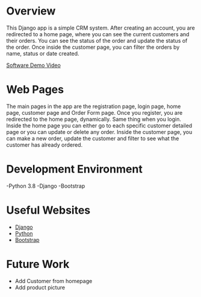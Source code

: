 # Overview

This Django app is a simple CRM system. After creating an account, you are redirected to a home page, where you can see the current customers and their orders. You can see the status of the order and update the status of the order. Once inside the customer page, you can filter the orders by name, status or date created.

[Software Demo Video](https://youtu.be/ijZqLNEKSJo)

# Web Pages

The main pages in the app are the registration page, login page, home page, customer page and Order Form page.
Once you register, you are redirected to the home page, dynamically. Same thing when you login.
Inside the home page you can either go to each specific customer detailed page or you can update or delete any order.
Inside the customer page, you can make a new order, update the customer and filter to see what the customer has already ordered.
# Development Environment

-Python 3.8
-Django
-Bootstrap

# Useful Websites


* [Django](https://www.djangoproject.com/)
* [Python](http://python.org)
* [Bootstrap](https://getbootstrap.com/)

# Future Work

* Add Customer from homepage
* Add product picture
